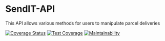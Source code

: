 # SendIT-API

This API allows various methods for users to manipulate parcel deliveries


[![Coverage Status](https://coveralls.io/repos/github/MandelaK/SendIT-API/badge.svg?branch=develop)](https://coveralls.io/github/MandelaK/SendIT-API?branch=develop) [![Test Coverage](https://api.codeclimate.com/v1/badges/ecb041fb48b8fa903f2e/test_coverage)](https://codeclimate.com/github/MandelaK/SendIT-API/test_coverage)  [![Maintainability](https://api.codeclimate.com/v1/badges/ecb041fb48b8fa903f2e/maintainability)](https://codeclimate.com/github/MandelaK/SendIT-API/maintainability)
